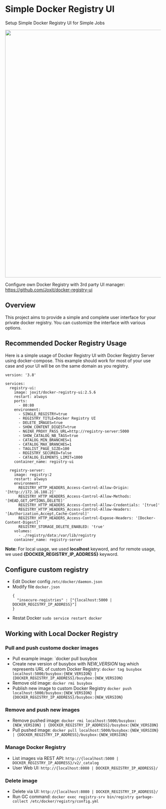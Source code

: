 # Simple Docker Registry UI
Setup Simple Docker Registry UI for Simple Jobs

<p align="center">
  <img src="https://camo.githubusercontent.com/785c9401ae7cc0996bdc1eb3e84ec707e895c8b8d12822d5fe120293bdba69ab/68747470733a2f2f7261772e6769746875622e636f6d2f4a6f7869742f646f636b65722d72656769737472792d75692f6d61696e2f646f636b65722d72656769737472792d75692e676966" width="800"/>
</p>

Configure own Docker Registry with 3rd party UI manager: https://github.com/Joxit/docker-registry-ui


## Overview
This project aims to provide a simple and complete user interface for your private docker registry. You can customize the interface with various options.


## Recommended Docker Registry Usage
Here is a simple usage of Docker Registry UI with Docker Registry Server using docker-compose. This example should work for most of your use case and your UI will be on the same domain as you registry.
```
version: '3.8'

services:
  registry-ui:
    image: joxit/docker-registry-ui:2.5.6
    restart: always
    ports:
      - 80:80
    environment:
      - SINGLE_REGISTRY=true
      - REGISTRY_TITLE=Docker Registry UI
      - DELETE_IMAGES=true
      - SHOW_CONTENT_DIGEST=true
      - NGINX_PROXY_PASS_URL=http://registry-server:5000
      - SHOW_CATALOG_NB_TAGS=true
      - CATALOG_MIN_BRANCHES=1
      - CATALOG_MAX_BRANCHES=1
      - TAGLIST_PAGE_SIZE=100
      - REGISTRY_SECURED=false
      - CATALOG_ELEMENTS_LIMIT=1000
    container_name: registry-ui

  registry-server:
    image: registry:2
    restart: always
    environment:
      REGISTRY_HTTP_HEADERS_Access-Control-Allow-Origin: '[http://172.16.188.2]'
      REGISTRY_HTTP_HEADERS_Access-Control-Allow-Methods: '[HEAD,GET,OPTIONS,DELETE]'
      REGISTRY_HTTP_HEADERS_Access-Control-Allow-Credentials: '[true]'
      REGISTRY_HTTP_HEADERS_Access-Control-Allow-Headers: '[Authorization,Accept,Cache-Control]'
      REGISTRY_HTTP_HEADERS_Access-Control-Expose-Headers: '[Docker-Content-Digest]'
      REGISTRY_STORAGE_DELETE_ENABLED: 'true'
    volumes:
      - ./registry/data:/var/lib/registry
    container_name: registry-server
```

**Note:** For local usage, we used **localhost** keyword, and for remote usage, we used **{DOCKER_REGISTRY_IP_ADDRESS}** keyword.

##  Configure custom registry
  - Edit Docker config `/etc/docker/daemon.json`
  - Modify file `docker.json`
    ```
    {
      "insecure-registries" : ["{localhost:5000 | DOCKER_REGISTRY_IP_ADDRESS}"]
    }
    ```
  - Restat Docker `sudo service restart docker`


## Working with Local Docker Registry
### Pull and push custome docker images
  -  Pull example image: `docker pull busybox
  -  Create new version of busybox with *NEW_VERSION* tag which represents URL of custom Docker Registry: `docker tag busybox localhost:5000/busybox:{NEW_VERSION} | {DOCKER_REGISTRY_IP_ADDRESS}/busybox:{NEW_VERSION}`
  -  Remove old image: `docker rmi busybox`
  -  Publish new image to custom Docker Registry `docker push localhost:5000/busybox:{NEW_VERSION} | {DOCKER_REGISTRY_IP_ADDRESS}/busybox:{NEW_VERSION}`

### Remove and push new images
  - Remove pushed image: `docker rmi localhost:5000/busybox:{NEW_VERSION} | {DOCKER_REGISTRY_IP_ADDRESS}/busybox:{NEW_VERSION}`
  - Pull pushed image: `docker pull localhost:5000/busybox:{NEW_VERSION} | {DOCKER_REGISTRY_IP_ADDRESS}/busybox:{NEW_VERSION}`

### Manage Docker Registry
  - List images via REST API: `http://{localhost:5000 | DOCKER_REGISTRY_IP_ADDRESS}/v2/_catalog`
  - User Web UI: `http://{localhost:8080 | DOCKER_REGISTRY_IP_ADDRESS}/`

### Delete image
  - Delete via UI: `http://{localhost:8080 | DOCKER_REGISTRY_IP_ADDRESS}/`
  - Run GC command: `docker exec registry-srv bin/registry garbage-collect /etc/docker/registry/config.yml`

